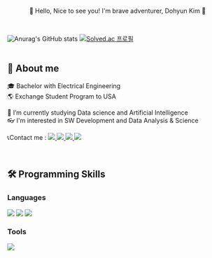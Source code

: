 <p align="center">
  👋 Hello, Nice to see you! I'm brave adventurer, Dohyun Kim 🚀
</p>
<br>

![Anurag's GitHub stats](https://github-readme-stats.vercel.app/api?username=dohyun-99&show_icons=true&theme=nightowl)
[![Solved.ac
프로필](http://mazassumnida.wtf/api/v2/generate_badge?boj=dotti1007)](https://solved.ac/dotti1007) 
<br>
<br>

## 💭 About me
🎓 Bachelor with Electrical Engineering  
🌎 Exchange Student Program to USA

🌱 I’m currently studying Data science and Artificial Intelligence  
👓 I'm interested in SW Development and Data Analysis & Science

📞Contact me : 
<a href="dotti9213@gmail.com">
  <img src="https://img.shields.io/badge/gmail-EA4335?style=flat-square&logo=gmail&logoColor=white&link=https://yeonyeon.tistory.com"/>
</a>
<a href="https://www.notion.so/Portfolio-9649f7ea97fe4b979817ac415c31302d?pvs=4">
  <img src="https://img.shields.io/badge/notion-000000?style=flat-square&logo=notion&logoColor=white"/>
</a>
<a href="https://dev-dodom.tistory.com">
  <img src="https://img.shields.io/badge/tistory-FF5544?style=flat-square&logoColor=white"/>
</a>
<a href="https://velog.io/@dotti1007">
  <img src="https://img.shields.io/badge/velog-20C997?style=flat-square&logo=velog&logoColor=white"/>
</a>

<br>

## 🛠 Programming Skills
### Languages
<img src="https://img.shields.io/badge/Python-3776AB?style=flat-square&logo=Python&logoColor=white"/> <img src="https://img.shields.io/badge/mysql-4479A1?style=flat-square&logo=mysql&logoColor=white"/> <img src="https://img.shields.io/badge/html5-E34F26?style=flat-square&logo=html5&logoColor=white"/>


### Tools
<img src="https://img.shields.io/badge/git-F05032?style=flat-square&logo=git&logoColor=white"/>


<!--
**dohyun-99/dohyun-99** is a ✨ _special_ ✨ repository because its `README.md` (this file) appears on your GitHub profile.

Here are some ideas to get you started:

- 🔭 I’m currently working on ...
- 🌱 I’m currently learning ...
- 👯 I’m looking to collaborate on ...
- 🤔 I’m looking for help with ...
- 💬 Ask me about ...
- 📫 How to reach me: ...
- 😄 Pronouns: ...
- ⚡ Fun fact: ...
-->
